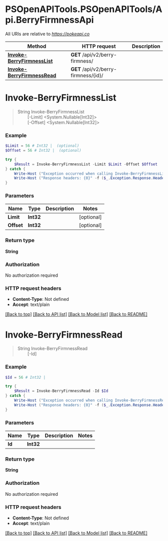 # PSOpenAPITools.PSOpenAPITools/Api.BerryFirmnessApi

All URIs are relative to *https://pokeapi.co*

Method | HTTP request | Description
------------- | ------------- | -------------
[**Invoke-BerryFirmnessList**](BerryFirmnessApi.md#Invoke-BerryFirmnessList) | **GET** /api/v2/berry-firmness/ | 
[**Invoke-BerryFirmnessRead**](BerryFirmnessApi.md#Invoke-BerryFirmnessRead) | **GET** /api/v2/berry-firmness/{id}/ | 


<a name="Invoke-BerryFirmnessList"></a>
# **Invoke-BerryFirmnessList**
> String Invoke-BerryFirmnessList<br>
> &nbsp;&nbsp;&nbsp;&nbsp;&nbsp;&nbsp;&nbsp;&nbsp;[-Limit] <System.Nullable[Int32]><br>
> &nbsp;&nbsp;&nbsp;&nbsp;&nbsp;&nbsp;&nbsp;&nbsp;[-Offset] <System.Nullable[Int32]><br>



### Example
```powershell
$Limit = 56 # Int32 |  (optional)
$Offset = 56 # Int32 |  (optional)

try {
    $Result = Invoke-BerryFirmnessList -Limit $Limit -Offset $Offset
} catch {
    Write-Host ("Exception occurred when calling Invoke-BerryFirmnessList: {0}" -f ($_.ErrorDetails | ConvertFrom-Json))
    Write-Host ("Response headers: {0}" -f ($_.Exception.Response.Headers | ConvertTo-Json))
}
```

### Parameters

Name | Type | Description  | Notes
------------- | ------------- | ------------- | -------------
 **Limit** | **Int32**|  | [optional] 
 **Offset** | **Int32**|  | [optional] 

### Return type

**String**

### Authorization

No authorization required

### HTTP request headers

 - **Content-Type**: Not defined
 - **Accept**: text/plain

[[Back to top]](#) [[Back to API list]](../README.md#documentation-for-api-endpoints) [[Back to Model list]](../README.md#documentation-for-models) [[Back to README]](../README.md)

<a name="Invoke-BerryFirmnessRead"></a>
# **Invoke-BerryFirmnessRead**
> String Invoke-BerryFirmnessRead<br>
> &nbsp;&nbsp;&nbsp;&nbsp;&nbsp;&nbsp;&nbsp;&nbsp;[-Id] <Int32><br>



### Example
```powershell
$Id = 56 # Int32 | 

try {
    $Result = Invoke-BerryFirmnessRead -Id $Id
} catch {
    Write-Host ("Exception occurred when calling Invoke-BerryFirmnessRead: {0}" -f ($_.ErrorDetails | ConvertFrom-Json))
    Write-Host ("Response headers: {0}" -f ($_.Exception.Response.Headers | ConvertTo-Json))
}
```

### Parameters

Name | Type | Description  | Notes
------------- | ------------- | ------------- | -------------
 **Id** | **Int32**|  | 

### Return type

**String**

### Authorization

No authorization required

### HTTP request headers

 - **Content-Type**: Not defined
 - **Accept**: text/plain

[[Back to top]](#) [[Back to API list]](../README.md#documentation-for-api-endpoints) [[Back to Model list]](../README.md#documentation-for-models) [[Back to README]](../README.md)


